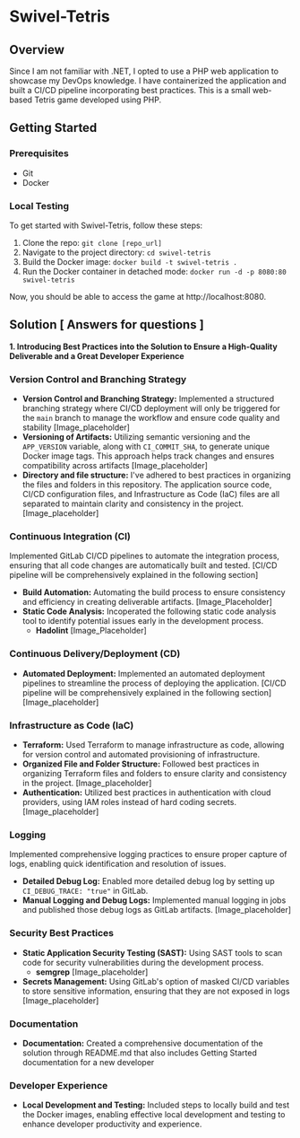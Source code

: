# Swivel-Tetris

## Overview
Since I am not familiar with .NET, I opted to use a PHP web application to showcase my DevOps knowledge. I have containerized the application and built a CI/CD pipeline incorporating best practices.
This is a small web-based Tetris game developed using PHP.

## Getting Started

### Prerequisites
- Git
- Docker

### Local Testing 
To get started with Swivel-Tetris, follow these steps:

1. Clone the repo:
   `git clone [repo_url]`
2. Navigate to the project directory:
    `cd swivel-tetris`
3. Build the Docker image:
    `docker build -t swivel-tetris .`
4. Run the Docker container in detached mode:
    `docker run -d -p 8080:80 swivel-tetris`
    
Now, you should be able to access the game at http://localhost:8080.

## Solution [ Answers for questions ]

**1. Introducing Best Practices into the Solution to Ensure a High-Quality Deliverable and a Great Developer Experience** 

### Version Control and Branching Strategy
- **Version Control and Branching Strategy:** Implemented a structured branching strategy where CI/CD deployment will only be triggered for the `main` branch to manage the workflow and ensure code quality and stability [Image_placeholder]
- **Versioning of Artifacts:** Utilizing semantic versioning and the `APP_VERSION` variable, along with `CI_COMMIT_SHA`, to generate unique Docker image tags. This approach helps track changes and ensures compatibility across artifacts [Image_placeholder]
- **Directory and file structure:** I've adhered to best practices in organizing the files and folders in this repository. The application source code, CI/CD configuration files, and Infrastructure as Code (IaC) files are all separated to maintain clarity and consistency in the project.
[Image_placeholder]

### Continuous Integration (CI)
Implemented GitLab CI/CD pipelines to automate the integration process, ensuring that all code changes are automatically built and tested. [CI/CD pipeline will be comprehensively explained in the following section] 
- **Build Automation:** Automating the build process to ensure consistency and efficiency in creating deliverable artifacts. [Image_Placeholder]
- **Static Code Analysis:** Incoperated the following static code analysis tool to identify potential issues early in the development process.
   - **Hadolint** [Image_Placeholder]

### Continuous Delivery/Deployment (CD)
- **Automated Deployment:** Implemented an automated deployment pipelines to streamline the process of deploying the application. [CI/CD pipeline will be comprehensively explained in the following section] 
[Image_placeholder]

### Infrastructure as Code (IaC)
- **Terraform:** Used Terraform to manage infrastructure as code, allowing for version control and automated provisioning of infrastructure.
- **Organized File and Folder Structure:** Followed best practices in organizing Terraform files and folders to ensure clarity and consistency in the project.
[Image_placeholder]
- **Authentication:** Utilized best practices in authentication with cloud providers, using IAM roles instead of hard coding secrets.
[Image_placeholder]


### Logging
Implemented comprehensive logging practices to ensure proper capture of logs, enabling quick identification and resolution of issues.
- **Detailed Debug Log:** 
Enabled more detailed debug log by setting up `CI_DEBUG_TRACE: "true"` in GitLab.
- **Manual Logging and Debug Logs:** 
Implemented manual logging in jobs and published those debug logs as GitLab artifacts.
[Image_placeholder]

### Security Best Practices
- **Static Application Security Testing (SAST):** Using SAST tools to scan code for security vulnerabilities during the development process.
    - **semgrep**
[Image_placeholder]
- **Secrets Management:** Using GitLab's option of masked CI/CD variables to store sensitive information, ensuring that they are not exposed in logs
[Image_placeholder]

### Documentation
- **Documentation:** Created a comprehensive documentation of the solution through README.md that also includes Getting Started documentation for a new developer

### Developer Experience
- **Local Development and Testing:** Included steps to locally build and test the Docker images, enabling effective local development and testing to enhance developer productivity and experience. 



